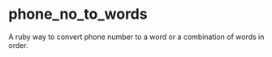 # phone_no_to_words
A ruby way to convert phone number to a word or a combination of words in order.
